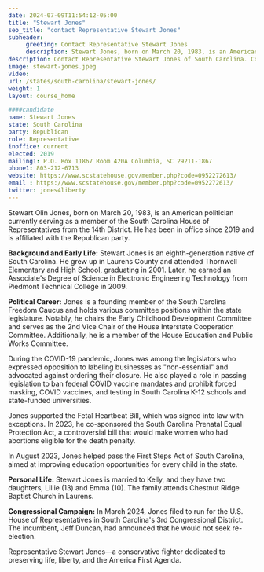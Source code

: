 ```yaml
---
date: 2024-07-09T11:54:12-05:00
title: "Stewart Jones"
seo_title: "contact Representative Stewart Jones"
subheader:
     greeting: Contact Representative Stewart Jones
     description: Stewart Jones, born on March 20, 1983, is an American politician affiliated with the Republican Party. He assumed office in 2019 as a member of the South Carolina House of Representatives, representing District 14.
description: Contact Representative Stewart Jones of South Carolina. Contact information for Stewart Jones includes email address, phone number, and mailing address.
image: stewart-jones.jpeg
video:
url: /states/south-carolina/stewart-jones/
weight: 1
layout: course_home

####candidate
name: Stewart Jones
state: South Carolina
party: Republican
role: Representative
inoffice: current
elected: 2019
mailing1: P.O. Box 11867 Room 420A Columbia, SC 29211-1867
phone1: 803-212-6713
website: https://www.scstatehouse.gov/member.php?code=0952272613/
email : https://www.scstatehouse.gov/member.php?code=0952272613/
twitter: jones4liberty
---
```

Stewart Olin Jones, born on March 20, 1983, is an American politician currently serving as a member of the South Carolina House of Representatives from the 14th District. He has been in office since 2019 and is affiliated with the Republican party.

**Background and Early Life:**
Stewart Jones is an eighth-generation native of South Carolina. He grew up in Laurens County and attended Thornwell Elementary and High School, graduating in 2001. Later, he earned an Associate's Degree of Science in Electronic Engineering Technology from Piedmont Technical College in 2009.

**Political Career:**
Jones is a founding member of the South Carolina Freedom Caucus and holds various committee positions within the state legislature. Notably, he chairs the Early Childhood Development Committee and serves as the 2nd Vice Chair of the House Interstate Cooperation Committee. Additionally, he is a member of the House Education and Public Works Committee.

During the COVID-19 pandemic, Jones was among the legislators who expressed opposition to labeling businesses as "non-essential" and advocated against ordering their closure. He also played a role in passing legislation to ban federal COVID vaccine mandates and prohibit forced masking, COVID vaccines, and testing in South Carolina K-12 schools and state-funded universities.

Jones supported the Fetal Heartbeat Bill, which was signed into law with exceptions. In 2023, he co-sponsored the South Carolina Prenatal Equal Protection Act, a controversial bill that would make women who had abortions eligible for the death penalty.

In August 2023, Jones helped pass the First Steps Act of South Carolina, aimed at improving education opportunities for every child in the state.

**Personal Life:**
Stewart Jones is married to Kelly, and they have two daughters, Lillie (13) and Emma (10). The family attends Chestnut Ridge Baptist Church in Laurens.

**Congressional Campaign:**
In March 2024, Jones filed to run for the U.S. House of Representatives in South Carolina's 3rd Congressional District. The incumbent, Jeff Duncan, had announced that he would not seek re-election.

Representative Stewart Jones—a conservative fighter dedicated to preserving life, liberty, and the America First Agenda.
